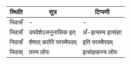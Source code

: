 | स्थिति | सूत्र | टिप्पणी |
| ----- | ------- | ------ |
| निवासँ | - | - |
| निवासँ | उपदेशेऽजनुनासिक इत् | अँ-इत्यस्य इत्संज्ञा |
| निवासँ | शेषात् कर्तरि परस्मैपदम् | इति परस्मैपदम् |
| निवास् | तस्य लोपः | इत्संज्ञकस्य लोपः |
